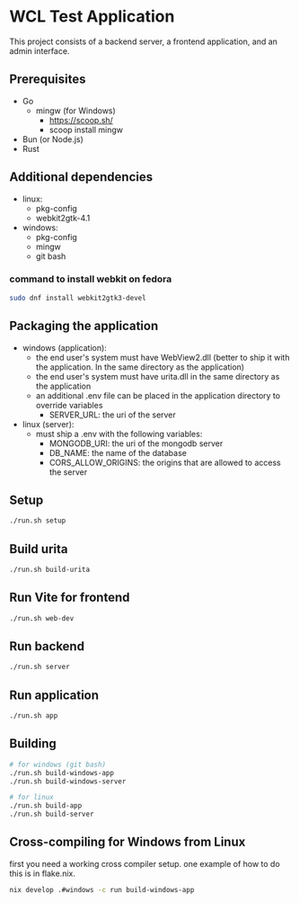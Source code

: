 # WCL Test Application

This project consists of a backend server, a frontend application, and an admin interface.

## Prerequisites
- Go
  - mingw (for Windows)
    - https://scoop.sh/
    - scoop install mingw
- Bun (or Node.js)
- Rust

## Additional dependencies
- linux:
  - pkg-config
  - webkit2gtk-4.1
- windows:
  - pkg-config
  - mingw
  - git bash

### command to install webkit on fedora
```bash
sudo dnf install webkit2gtk3-devel
```

## Packaging the application
- windows (application):
  - the end user's system must have WebView2.dll (better to ship it with the application. In the same directory as the application)
  - the end user's system must have urita.dll in the same directory as the application
  - an additional .env file can be placed in the application directory to override variables
    - SERVER_URL: the uri of the server
- linux (server):
  - must ship a .env with the following variables:
    - MONGODB_URI: the uri of the mongodb server
    - DB_NAME: the name of the database
    - CORS_ALLOW_ORIGINS: the origins that are allowed to access the server

## Setup
```bash
./run.sh setup
```

## Build urita
```bash
./run.sh build-urita
```

## Run Vite for frontend
```bash
./run.sh web-dev
```

## Run backend
```bash
./run.sh server
```

## Run application
```bash
./run.sh app
```

## Building
```bash
# for windows (git bash)
./run.sh build-windows-app
./run.sh build-windows-server

# for linux
./run.sh build-app
./run.sh build-server
```

## Cross-compiling for Windows from Linux
first you need a working cross compiler setup. one example of how to do this is in flake.nix.

```bash
nix develop .#windows -c run build-windows-app
```
